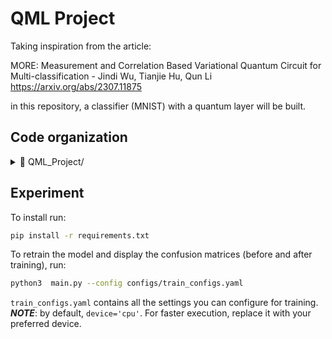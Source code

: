 # QML Project
Taking inspiration from the article:  

MORE: Measurement and Correlation Based Variational Quantum Circuit for Multi-classification - Jindi Wu, Tianjie Hu, Qun Li  
https://arxiv.org/abs/2307.11875  

in this repository, a classifier (MNIST) with a quantum layer will be built.

## Code organization
<details>
  <summary>📂 QML_Project/</summary>
  
  - `checkpoints/` contains the model I trained
  - `configs/` includes  `train_configs.yaml`  used to train the quantum neural network
  - `imgs/` includes all the confusion matrices (CF) collected for the different tasks:
    * `0-1/` CF for the classifier trained to distinguish between digits 0 and 1.
    * `0-3/` CF for the classifier trained to distinguish between digits 0, 1, 2, 3.
    * `0-5/` CF for the classifier trained to distinguish between digits 0, 1, 2, 3, 4, 5.
    * `0-7/` CF for the classifier trained to distinguish between digits 0, 1, 2, 3, 4, 5, 6, 7.
  - `models/` includes the module `hybridNN.py` where you can find the NN definition
  - `my_custom_ai/` includes my personal custom training function divided in:
    * `custom_train/`
    * `utils/`
    * `instructions.txt`
  - `utils/` includes the modules:
    * `dataset_utils.py`
    * `main_utils.py`
  - `main.py`
</details>

## Experiment
To install run:
```bash
pip install -r requirements.txt
```
To retrain the model and display the confusion matrices (before and after training), run:
```bash
python3  main.py --config configs/train_configs.yaml
```
`train_configs.yaml` contains all the settings you can configure for training.  
***NOTE***: by default, `device='cpu'`. For faster execution, replace it with your preferred device.



